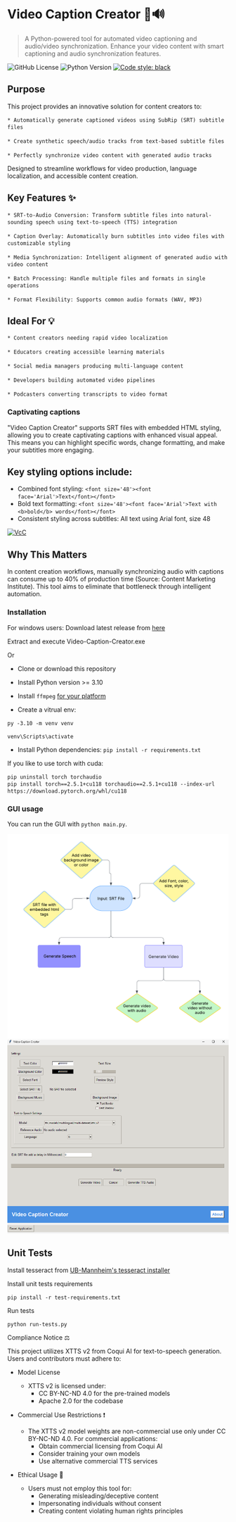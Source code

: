 # Video Caption Creator 🎥🔊
> A Python-powered tool for automated video captioning and audio/video synchronization. Enhance your video content with smart captioning and audio synchronization features.

![GitHub License](https://img.shields.io/github/license/overcrash66/Video-Caption-Creator)
![Python Version](https://img.shields.io/badge/python-3.10%2B-blue)
[![Code style: black](https://img.shields.io/badge/code%20style-black-000000.svg)](https://github.com/psf/black)

## Purpose

This project provides an innovative solution for content creators to:

    * Automatically generate captioned videos using SubRip (SRT) subtitle files
    
    * Create synthetic speech/audio tracks from text-based subtitle files
    
    * Perfectly synchronize video content with generated audio tracks

Designed to streamline workflows for video production, language localization, and accessible content creation.

## Key Features ✨

    * SRT-to-Audio Conversion: Transform subtitle files into natural-sounding speech using text-to-speech (TTS) integration

    * Caption Overlay: Automatically burn subtitles into video files with customizable styling

    * Media Synchronization: Intelligent alignment of generated audio with video content

    * Batch Processing: Handle multiple files and formats in single operations

    * Format Flexibility: Supports common audio formats (WAV, MP3)

## Ideal For 💡

    * Content creators needing rapid video localization

    * Educators creating accessible learning materials

    * Social media managers producing multi-language content

    * Developers building automated video pipelines

    * Podcasters converting transcripts to video format

### Captivating captions

"Video Caption Creator" supports SRT files with embedded HTML styling, allowing you to create captivating captions with enhanced visual appeal. 
This means you can highlight specific words, change formatting, and make your subtitles more engaging.

## Key styling options include:

* Combined font styling: `<font size='48'><font face='Arial'>Text</font></font>`
* Bold text formatting: `<font size='48'><font face='Arial'>Text with <b>bold</b> words</font></font>`
* Consistent styling across subtitles: All text using Arial font, size 48

[![VcC](https://img.youtube.com/vi/rjFq3P9vhHs/0.jpg)](https://www.youtube.com/watch?v=rjFq3P9vhHs)

## Why This Matters
In content creation workflows, manually synchronizing audio with captions can consume up to 40% of production time (Source: Content Marketing Institute). This tool aims to eliminate that bottleneck through intelligent automation.

### Installation

For windows users:
Download latest release from [here](https://github.com/overcrash66/Video-Caption-Creator/releases/latest/download/Video-Caption-Creator.7z)

Extract and execute Video-Caption-Creator.exe

Or

* Clone or download this repository

* Install Python version >= 3.10

* Install `ffmpeg` [for your platform](https://ffmpeg.org/download.html)

* Create a vitrual env:

```
py -3.10 -m venv venv
```

```
venv\Scripts\activate
```

* Install Python dependencies: `pip install -r requirements.txt`

If you like to use torch with cuda:

```
pip uninstall torch torchaudio
pip install torch==2.5.1+cu118 torchaudio==2.5.1+cu118 --index-url https://download.pytorch.org/whl/cu118
```

### GUI usage

You can run the GUI with `python main.py`.

![flowchart](./image/flowchart.png)
![Demo](./image/App.png)

## Unit Tests

Install tesseract from [UB-Mannheim's tesseract installer](https://github.com/UB-Mannheim/tesseract/wiki)

Install unit tests requirements

```
pip install -r test-requirements.txt
```

Run tests

```
python run-tests.py
```

Compliance Notice ⚖️

This project utilizes XTTS v2 from Coqui AI for text-to-speech generation. Users and contributors must adhere to:

* Model License
  * XTTS v2 is licensed under:
    * CC BY-NC-ND 4.0 for the pre-trained models
    * Apache 2.0 for the codebase

* Commercial Use Restrictions ❗
  * The XTTS v2 model weights are non-commercial use only under CC BY-NC-ND 4.0. For commercial applications:
    * Obtain commercial licensing from Coqui AI
    * Consider training your own models
    * Use alternative commercial TTS services

* Ethical Usage 🤖
  * Users must not employ this tool for:
    * Generating misleading/deceptive content
    * Impersonating individuals without consent
    * Creating content violating human rights principles